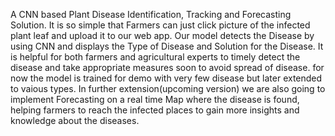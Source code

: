 A CNN based Plant Disease Identification, Tracking and Forecasting Solution.  It is so simple that Farmers can just click picture of the infected plant leaf and upload it to our web app. Our model detects the Disease by using CNN and displays the Type of Disease and Solution for the Disease. It is helpful for both farmers and agricultural experts to timely detect the disease and take appropriate measures soon to avoid spread of disease. for now the model is trained for demo with very few disease but later extended to vaious types. In further extension(upcoming version) we are also going to implement Forecasting on a real time Map where the disease is found, helping farmers to reach the infected places to gain more insights and knowledge about the diseases.
